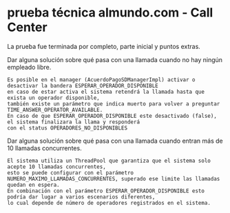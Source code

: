 # prueba técnica almundo.com - Call Center

La prueba fue terminada por completo, parte inicial y puntos extras.

Dar alguna solución sobre qué pasa con una llamada cuando no hay
ningún empleado libre.

	Es posible en el manager (AcuerdoPagoSDManagerImpl) activar o desactivar la bandera ESPERAR_OPERADOR_DISPONIBLE
	en caso de estar activa el sistema retendrá la llamada hasta que exista un operador disponible, 
	también existe un parámetro	que indica muerto para volver a preguntar TIME_ANSWER_OPERATOR_AVAILABLE. 
	En caso de que ESPERAR_OPERADOR_DISPONIBLE este desactivado (false), el sistema finalizara la llama y responderá 
	con el status OPERADORES_NO_DISPONIBLES
	
Dar alguna solución sobre qué pasa con una llamada cuando entran
más de 10 llamadas concurrentes.

	El sistema utiliza un ThreadPool que garantiza que el sistema solo acepte 10 llamadas concurrentes, 
	esto se puede configurar con el parámetro NUMERO_MAXIMO_LLAMADAS_CONCURRENTES, superado ese limite las llamadas quedan en espera.
	En combinación con el parámetro	ESPERAR_OPERADOR_DISPONIBLE esto podría dar lugar a varios escenarios diferentes, 
	lo cual depende de número de operadores registrados en el sistema.
	